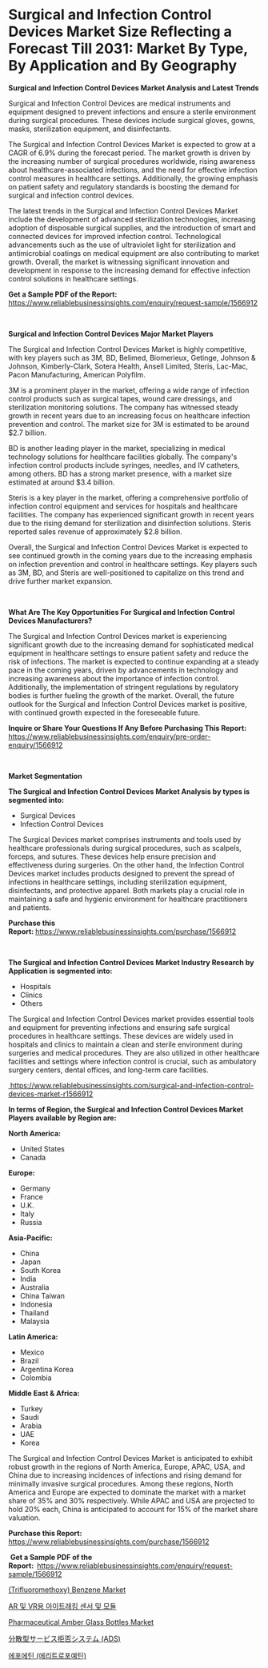 <p><h1>Surgical and Infection Control Devices Market Size Reflecting a Forecast Till 2031: Market By Type, By Application and By Geography</h1></p><p><strong>Surgical and Infection Control Devices Market Analysis and Latest Trends</strong></p>
<p><p>Surgical and Infection Control Devices are medical instruments and equipment designed to prevent infections and ensure a sterile environment during surgical procedures. These devices include surgical gloves, gowns, masks, sterilization equipment, and disinfectants.</p><p>The Surgical and Infection Control Devices Market is expected to grow at a CAGR of 6.9% during the forecast period. The market growth is driven by the increasing number of surgical procedures worldwide, rising awareness about healthcare-associated infections, and the need for effective infection control measures in healthcare settings. Additionally, the growing emphasis on patient safety and regulatory standards is boosting the demand for surgical and infection control devices.</p><p>The latest trends in the Surgical and Infection Control Devices Market include the development of advanced sterilization technologies, increasing adoption of disposable surgical supplies, and the introduction of smart and connected devices for improved infection control. Technological advancements such as the use of ultraviolet light for sterilization and antimicrobial coatings on medical equipment are also contributing to market growth. Overall, the market is witnessing significant innovation and development in response to the increasing demand for effective infection control solutions in healthcare settings.</p></p>
<p><strong>Get a Sample PDF of the Report:&nbsp;</strong> <a href="https://www.reliablebusinessinsights.com/enquiry/request-sample/1566912">https://www.reliablebusinessinsights.com/enquiry/request-sample/1566912</a></p>
<p>&nbsp;</p>
<p><strong>Surgical and Infection Control Devices Major Market Players</strong></p>
<p><p>The Surgical and Infection Control Devices Market is highly competitive, with key players such as 3M, BD, Belimed, Biomerieux, Getinge, Johnson & Johnson, Kimberly-Clark, Sotera Health, Ansell Limited, Steris, Lac-Mac, Pacon Manufacturing, American Polyfilm.</p><p>3M is a prominent player in the market, offering a wide range of infection control products such as surgical tapes, wound care dressings, and sterilization monitoring solutions. The company has witnessed steady growth in recent years due to an increasing focus on healthcare infection prevention and control. The market size for 3M is estimated to be around $2.7 billion.</p><p>BD is another leading player in the market, specializing in medical technology solutions for healthcare facilities globally. The company's infection control products include syringes, needles, and IV catheters, among others. BD has a strong market presence, with a market size estimated at around $3.4 billion.</p><p>Steris is a key player in the market, offering a comprehensive portfolio of infection control equipment and services for hospitals and healthcare facilities. The company has experienced significant growth in recent years due to the rising demand for sterilization and disinfection solutions. Steris reported sales revenue of approximately $2.8 billion.</p><p>Overall, the Surgical and Infection Control Devices Market is expected to see continued growth in the coming years due to the increasing emphasis on infection prevention and control in healthcare settings. Key players such as 3M, BD, and Steris are well-positioned to capitalize on this trend and drive further market expansion.</p></p>
<p>&nbsp;</p>
<p><strong>What Are The Key Opportunities For Surgical and Infection Control Devices Manufacturers?</strong></p>
<p><p>The Surgical and Infection Control Devices market is experiencing significant growth due to the increasing demand for sophisticated medical equipment in healthcare settings to ensure patient safety and reduce the risk of infections. The market is expected to continue expanding at a steady pace in the coming years, driven by advancements in technology and increasing awareness about the importance of infection control. Additionally, the implementation of stringent regulations by regulatory bodies is further fueling the growth of the market. Overall, the future outlook for the Surgical and Infection Control Devices market is positive, with continued growth expected in the foreseeable future.</p></p>
<p><strong>Inquire or Share Your Questions If Any Before Purchasing This Report:</strong> <a href="https://www.reliablebusinessinsights.com/enquiry/pre-order-enquiry/1566912">https://www.reliablebusinessinsights.com/enquiry/pre-order-enquiry/1566912</a></p>
<p>&nbsp;</p>
<p><strong>Market Segmentation</strong></p>
<p><strong>The Surgical and Infection Control Devices Market Analysis by types is segmented into:</strong></p>
<p><ul><li>Surgical Devices</li><li>Infection Control Devices</li></ul></p>
<p><p>The Surgical Devices market comprises instruments and tools used by healthcare professionals during surgical procedures, such as scalpels, forceps, and sutures. These devices help ensure precision and effectiveness during surgeries. On the other hand, the Infection Control Devices market includes products designed to prevent the spread of infections in healthcare settings, including sterilization equipment, disinfectants, and protective apparel. Both markets play a crucial role in maintaining a safe and hygienic environment for healthcare practitioners and patients.</p></p>
<p><strong>Purchase this Report:&nbsp;</strong><a href="https://www.reliablebusinessinsights.com/purchase/1566912">https://www.reliablebusinessinsights.com/purchase/1566912</a></p>
<p>&nbsp;</p>
<p><strong>The Surgical and Infection Control Devices Market Industry Research by Application is segmented into:</strong></p>
<p><ul><li>Hospitals</li><li>Clinics</li><li>Others</li></ul></p>
<p><p>The Surgical and Infection Control Devices market provides essential tools and equipment for preventing infections and ensuring safe surgical procedures in healthcare settings. These devices are widely used in hospitals and clinics to maintain a clean and sterile environment during surgeries and medical procedures. They are also utilized in other healthcare facilities and settings where infection control is crucial, such as ambulatory surgery centers, dental offices, and long-term care facilities.</p></p>
<p><a href="https://www.reliablebusinessinsights.com/surgical-and-infection-control-devices-market-r1566912">&nbsp;https://www.reliablebusinessinsights.com/surgical-and-infection-control-devices-market-r1566912</a></p>
<p><strong>In terms of Region, the Surgical and Infection Control Devices Market Players available by Region are:</strong></p>
<p>
    <p> <strong> North America: </strong>
        <ul>
            <li>United States</li>
            <li>Canada</li>
        </ul>
        </p> 
    <p> <strong> Europe: </strong>
        <ul>
            <li>Germany</li>
            <li>France</li>
            <li>U.K.</li>
            <li>Italy</li>
            <li>Russia</li>
        </ul>
        </p> 
    <p> <strong> Asia-Pacific: </strong>
        <ul>
            <li>China</li>
            <li>Japan</li>
            <li>South Korea</li>
            <li>India</li>
            <li>Australia</li>
            <li>China Taiwan</li>
            <li>Indonesia</li>
            <li>Thailand</li>
            <li>Malaysia</li>
        </ul>
        </p> 
    <p> <strong> Latin America: </strong>
        <ul>
            <li>Mexico</li>
            <li>Brazil</li>
            <li>Argentina Korea</li>
            <li>Colombia</li>
        </ul>
        </p> 
    <p> <strong> Middle East & Africa: </strong>
        <ul>
            <li>Turkey</li>
            <li>Saudi</li>
            <li>Arabia</li>
            <li>UAE</li>
            <li>Korea</li>
        </ul>
    </p>
    </p>
<p><p>The Surgical and Infection Control Devices Market is anticipated to exhibit robust growth in the regions of North America, Europe, APAC, USA, and China due to increasing incidences of infections and rising demand for minimally invasive surgical procedures. Among these regions, North America and Europe are expected to dominate the market with a market share of 35% and 30% respectively. While APAC and USA are projected to hold 20% each, China is anticipated to account for 15% of the market share valuation.</p></p>
<p><strong>Purchase this Report: </strong><a href="https://www.reliablebusinessinsights.com/purchase/1566912">https://www.reliablebusinessinsights.com/purchase/1566912</a></p>
<p>&nbsp;<strong>Get a Sample PDF of the Report:&nbsp;&nbsp;</strong><a href="https://www.reliablebusinessinsights.com/enquiry/request-sample/1566912">https://www.reliablebusinessinsights.com/enquiry/request-sample/1566912</a></p>
<p><strong></strong></p>
<p><p><a href="https://github.com/mabutironaldo/Market-Research-Report-List-4/blob/main/trifluoromethoxy-benzene-market.md">(Trifluoromethoxy) Benzene Market</a></p><p><a href="https://github.com/rsg307664904/Market-Research-Report-List-2/blob/main/184448897885.md">AR 및 VR용 아이트래킹 센서 및 모듈</a></p><p><a href="https://github.com/ashepherd82/Market-Research-Report-List-4/blob/main/pharmaceutical-amber-glass-bottles-market.md">Pharmaceutical Amber Glass Bottles Market</a></p><p><a href="https://github.com/CieloStamm/Market-Research-Report-List-1/blob/main/515886091853.md">分散型サービス拒否システム (ADS)</a></p><p><a href="https://github.com/OwenHamiytll568745/Market-Research-Report-List-1/blob/main/855062684716.md">에포에틴 (에리트로포예틴)</a></p></p>